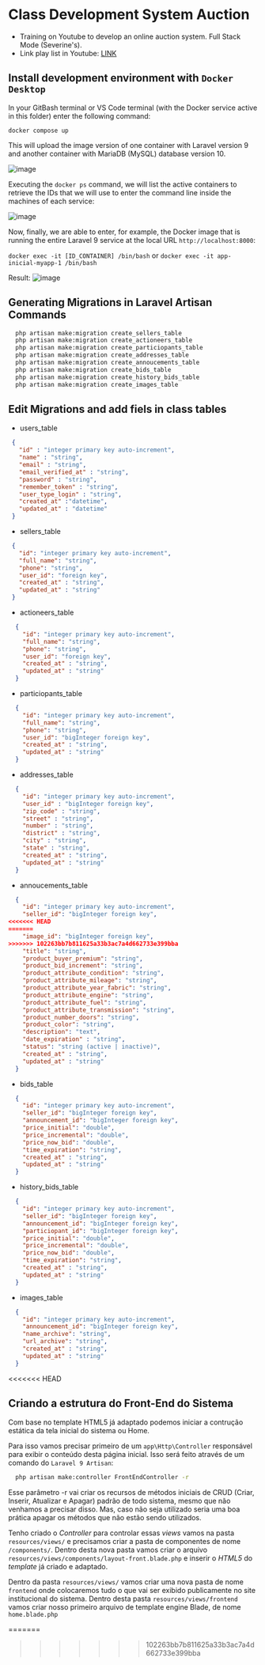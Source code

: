 # Class Development System Auction

 - Training on Youtube to develop an online auction system. Full Stack Mode (Severine's).
 - Link play list in Youtube: [LINK](https://www.youtube.com/playlist?list=PLUWz4iWfYNL0sr-fKZrTIW39hytFZ-cO-)

## Install development environment with `Docker Desktop`

In your GitBash terminal or VS Code terminal (with the Docker service active in this folder) enter the following command:

  `docker compose up`
  
This will upload the image version of one container with Laravel version 9 and another container with MariaDB (MySQL) database version 10.

![image](https://user-images.githubusercontent.com/3953157/232828228-0066e9f2-6901-4207-9ff2-8d5c94d0a1aa.png)

Executing the `docker ps` command, we will list the active containers to retrieve the IDs that we will use to enter the command line inside the machines of each service:

![image](https://user-images.githubusercontent.com/3953157/232829113-288f5fd3-96b4-4339-8715-c06cf405af9d.png)

Now, finally, we are able to enter, for example, the Docker image that is running the entire Laravel 9 service at the local URL `http://localhost:8000`:

  `docker exec -it [ID_CONTAINER] /bin/bash` or `docker exec -it app-inicial-myapp-1 /bin/bash`
 
Result:
![image](https://user-images.githubusercontent.com/3953157/232830380-b4634d0c-9ae1-41e1-9ebf-ea9fc878c986.png)

## Generating Migrations in Laravel Artisan Commands

```bash
  php artisan make:migration create_sellers_table
  php artisan make:migration create_actioneers_table
  php artisan make:migration create_particiopants_table
  php artisan make:migration create_addresses_table
  php artisan make:migration create_annoucements_table
  php artisan make:migration create_bids_table
  php artisan make:migration create_history_bids_table
  php artisan make:migration create_images_table
```

## Edit Migrations and add fiels in class tables

- users_table

 ```json
  {
    "id" : "integer primary key auto-increment",
    "name" : "string",
    "email" : "string",
    "email_verified_at" : "string",
    "password" : "string",
    "remember_token" : "string",
    "user_type_login" : "string",
    "created_at" :"datetime",
    "updated_at" : "datetime"
  }
 ```

 - sellers_table

 ```json
  {
    "id": "integer primary key auto-increment",
    "full_name": "string",
    "phone": "string",
    "user_id": "foreign key",
    "created_at" : "string",
    "updated_at" : "string"
  }
 ```

 - actioneers_table

```json
  {
    "id": "integer primary key auto-increment",
    "full_name": "string",
    "phone": "string",
    "user_id": "foreign key",
    "created_at" : "string",
    "updated_at" : "string"
  }
```

 - particiopants_table

```json
  {
    "id": "integer primary key auto-increment",
    "full_name": "string",
    "phone": "string",
    "user_id": "bigInteger foreign key",
    "created_at" : "string",
    "updated_at" : "string"
  }
```

 - addresses_table

```json
  {
    "id": "integer primary key auto-increment",
    "user_id" : "bigInteger foreign key",
    "zip_code" : "string",
    "street" : "string",
    "number" : "string",
    "district" : "string",
    "city" : "string",
    "state" : "string",
    "created_at" : "string",
    "updated_at" : "string"
  }
```

 - annoucements_table

```json
  {
    "id": "integer primary key auto-increment",
    "seller_id": "bigInteger foreign key",
<<<<<<< HEAD
=======
    "image_id": "bigInteger foreign key",
>>>>>>> 102263bb7b811625a33b3ac7a4d662733e399bba
    "title": "string",
    "product_buyer_premium": "string",
    "product_bid_increment": "string",
    "product_attribute_condition": "string",
    "product_attribute_mileage": "string",
    "product_attribute_year_fabric": "string",
    "product_attribute_engine": "string",
    "product_attribute_fuel": "string",
    "product_attribute_transmission": "string",
    "product_number_doors": "string",
    "product_color": "string",
    "description": "text",
    "date_expiration" : "string",
    "status": "string (active | inactive)",
    "created_at" : "string",
    "updated_at" : "string"
  }
```
 
 - bids_table

```json
  {
    "id": "integer primary key auto-increment",
    "seller_id": "bigInteger foreign key",
    "announcement_id": "bigInteger foreign key",
    "price_initial": "double",
    "price_incremental": "double",
    "price_now_bid": "double",
    "time_expiration": "string",
    "created_at" : "string",
    "updated_at" : "string"
  }
```
 
 - history_bids_table

```json
  {
    "id": "integer primary key auto-increment",
    "seller_id": "bigInteger foreign key",
    "announcement_id": "bigInteger foreign key",
    "particiopant_id": "bigInteger foreign key",
    "price_initial": "double",
    "price_incremental": "double",
    "price_now_bid": "double",
    "time_expiration": "string",
    "created_at" : "string",
    "updated_at" : "string"
  }
```

 - images_table

```json
  {
    "id": "integer primary key auto-increment",
    "announcement_id": "bigInteger foreign key",
    "name_archive": "string",
    "url_archive": "string",
    "created_at" : "string",
    "updated_at" : "string"
  }
```

<<<<<<< HEAD
## Criando a estrutura do Front-End do Sistema

Com base no template HTML5 já adaptado podemos iniciar a contrução estática da tela inicial do sistema ou Home.

Para isso vamos precisar primeiro de um `app\Http\Controller` responsável para exibir o conteúdo desta página inicial.  Isso será feito através de um comando do `Laravel 9 Artisan`:

```bash
  php artisan make:controller FrontEndController -r
```

Esse parâmetro -r vai criar os recursos de métodos iniciais de CRUD (Criar, Inserir, Atualizar e Apagar) padrão de todo sistema, mesmo que não venhamos a precisar disso.  Mas, caso não seja utilizado seria uma boa prática apagar os métodos que não estão sendo utilizados.

Tenho criado o _Controller_ para controlar essas _views_ vamos na pasta `resources/views/` e precisamos criar a pasta de componentes de nome `/components/`.  Dentro desta nova pasta vamos criar o arquivo `resources/views/components/layout-front.blade.php` e inserir o _HTML5_ do _template_ já criado e adaptado.

Dentro da pasta `resources/views/` vamos criar uma nova pasta de nome `frontend` onde colocaremos tudo o que vai ser exibido publicamente no site institucional do sistema.  Dentro desta pasta `resources/views/frontend` vamos criar nosso primeiro arquivo de template engine Blade, de nome `home.blade.php`



=======
>>>>>>> 102263bb7b811625a33b3ac7a4d662733e399bba
